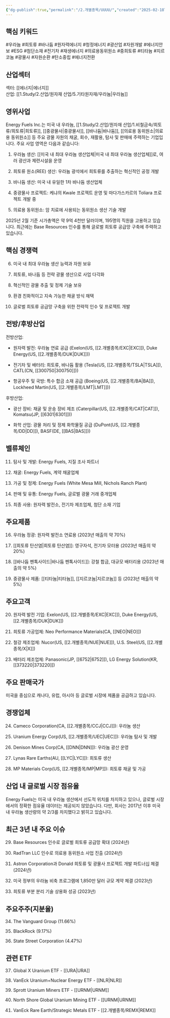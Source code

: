 ```yaml
---
{"dg-publish":true,"permalink":"/2.개별종목/UUUU/","created":"2025-02-18T20:43:50.198+09:00","updated":"2025-07-29T21:37:05.343+09:00"}
---
```


## 핵심 키워드

#우라늄 #희토류 #바나듐 #원자력에너지 #청정에너지 #광산업 #자원개발 #에너지안보 #ESG #첨단소재 #전기차 #재생에너지 #의료용동위원소 #중희토류 #티타늄 #지르코늄 #광물사 #자원순환 #탄소중립 #에너지전환

## 산업섹터

섹터: [[에너지\|에너지]]  
산업: [[1.Study/2.산업/원자재 산업/5.기타원자재/우라늄\|우라늄]]

## 영위사업

Energy Fuels Inc.는 미국 내 우라늄, [[1.Study/2.산업/원자재 산업/1.비철금속/희토류/희토류\|희토류]], [[중광물사\|중광물사]], [[바나듐\|바나듐]], [[의료용 동위원소\|의료용 동위원소]] 등 주요 광물 자원의 채굴, 회수, 재활용, 탐사 및 판매에 주력하는 기업입니다. 주요 사업 영역은 다음과 같습니다:

1. 우라늄 생산: [[미국 내 최대 우라늄 생산업체\|미국 내 최대 우라늄 생산업체]]로, 여러 광산과 제련시설을 운영
    
2. 희토류 원소(REE) 생산: 우라늄 광석에서 희토류를 추출하는 혁신적인 공정 개발
    
3. 바나듐 생산: 미국 내 유일한 1차 바나듐 생산업체
    
4. 중광물사 프로젝트: 케냐의 Kwale 프로젝트 운영 및 마다가스카르의 Toliara 프로젝트 개발 중
    
5. 의료용 동위원소: 암 치료에 사용되는 동위원소 생산 기술 개발
    

2025년 2월 기준 시가총액은 약 9억 4천만 달러이며, 195명의 직원을 고용하고 있습니다. 최근에는 Base Resources 인수를 통해 글로벌 희토류 공급망 구축에 주력하고 있습니다.

## 핵심 경쟁력

6. 미국 내 최대 우라늄 생산 능력과 자원 보유
    
7. 희토류, 바나듐 등 전략 광물 생산으로 사업 다각화
    
8. 혁신적인 광물 추출 및 정제 기술 보유
    
9. 환경 친화적이고 지속 가능한 채굴 방식 채택
    
10. 글로벌 희토류 공급망 구축을 위한 전략적 인수 및 프로젝트 개발
    

## 전방/후방산업

전방산업:

- 원자력 발전: 우라늄 연료 공급 (Exelon(US, [[2.개별종목/EXC\|EXC]]), Duke Energy(US, [[2.개별종목/DUK\|DUK]]))
    
- 전기차 및 배터리: 희토류, 바나듐 활용 (Tesla(US, [[2.개별종목/TSLA\|TSLA]]), CATL(CN, [[300750\|300750]]))
    
- 항공우주 및 국방: 특수 합금 소재 공급 (Boeing(US, [[2.개별종목/BA\|BA]]), Lockheed Martin(US, [[2.개별종목/LMT\|LMT]]))
    

후방산업:

- 광산 장비: 채굴 및 운송 장비 제조 (Caterpillar(US, [[2.개별종목/CAT\|CAT]]), Komatsu(JP, [[6301\|6301]]))
    
- 화학 산업: 광물 처리 및 정제 화학물질 공급 (DuPont(US, [[2.개별종목/DD\|DD]]), BASF(DE, [[BAS\|BAS]]))
    

## 밸류체인

11. 탐사 및 개발: Energy Fuels, 지질 조사 파트너
    
12. 채굴: Energy Fuels, 계약 채굴업체
    
13. 가공 및 정제: Energy Fuels (White Mesa Mill, Nichols Ranch Plant)
    
14. 판매 및 유통: Energy Fuels, 글로벌 광물 거래 중개업체
    
15. 최종 사용: 원자력 발전소, 전기차 제조업체, 첨단 소재 기업
    

## 주요제품

16. 우라늄 정광: 원자력 발전소 연료용 (2023년 매출의 약 70%)
    
17. [[희토류 탄산염\|희토류 탄산염]]: 영구자석, 전기차 모터용 (2023년 매출의 약 20%)
    
18. [[바나듐 펜톡사이드\|바나듐 펜톡사이드]]: 강철 합금, 대규모 배터리용 (2023년 매출의 약 5%)
    
19. 중광물사 제품: [[티타늄\|티타늄]], [[지르코늄\|지르코늄]] 등 (2023년 매출의 약 5%)
    

## 주요고객

20. 원자력 발전 기업: Exelon(US, [[2.개별종목/EXC\|EXC]]), Duke Energy(US, [[2.개별종목/DUK\|DUK]])
    
21. 희토류 가공업체: Neo Performance Materials(CA, [[NEO\|NEO]])
    
22. 철강 제조업체: Nucor(US, [[2.개별종목/NUE\|NUE]]), U.S. Steel(US, [[2.개별종목/X\|X]])
    
23. 배터리 제조업체: Panasonic(JP, [[6752\|6752]]), LG Energy Solution(KR, [[373220\|373220]])
    

## 주요 판매국가

미국을 중심으로 캐나다, 유럽, 아시아 등 글로벌 시장에 제품을 공급하고 있습니다.

## 경쟁업체

24. Cameco Corporation(CA, [[2.개별종목/CCJ\|CCJ]]): 우라늄 생산
    
25. Uranium Energy Corp(US, [[2.개별종목/UEC\|UEC]]): 우라늄 탐사 및 개발
    
26. Denison Mines Corp(CA, [[DNN\|DNN]]): 우라늄 광산 운영
    
27. Lynas Rare Earths(AU, [[LYC\|LYC]]): 희토류 생산
    
28. MP Materials Corp(US, [[2.개별종목/MP\|MP]]): 희토류 채굴 및 가공
    

## 산업 내 글로벌 시장 점유율

Energy Fuels는 미국 내 우라늄 생산에서 선도적 위치를 차지하고 있으나, 글로벌 시장에서의 정확한 점유율 데이터는 제공되지 않았습니다. 다만, 회사는 2017년 이후 미국 내 우라늄 생산량의 약 2/3를 차지했다고 밝히고 있습니다.

## 최근 3년 내 주요 이슈

29. Base Resources 인수로 글로벌 희토류 공급망 확대 (2024년)
    
30. RadTran LLC 인수로 의료용 동위원소 사업 진출 (2024년)
    
31. Astron Corporation과 Donald 희토류 및 광물사 프로젝트 개발 파트너십 체결 (2024년)
    
32. 미국 정부의 우라늄 비축 프로그램에 1,850만 달러 규모 계약 체결 (2023년)
    
33. 희토류 부분 분리 기술 상용화 성공 (2023년)
    

## 주요주주(지분율)

34. The Vanguard Group (11.66%)
    
35. BlackRock (9.17%)
    
36. State Street Corporation (4.47%)
    

## 관련 ETF

37. Global X Uranium ETF - [[URA\|URA]]
    
38. VanEck Uranium+Nuclear Energy ETF - [[NLR\|NLR]]
    
39. Sprott Uranium Miners ETF - [[URNM\|URNM]]
    
40. North Shore Global Uranium Mining ETF - [[URNM\|URNM]]
    
41. VanEck Rare Earth/Strategic Metals ETF - [[2.개별종목/REMX\|REMX]]
    